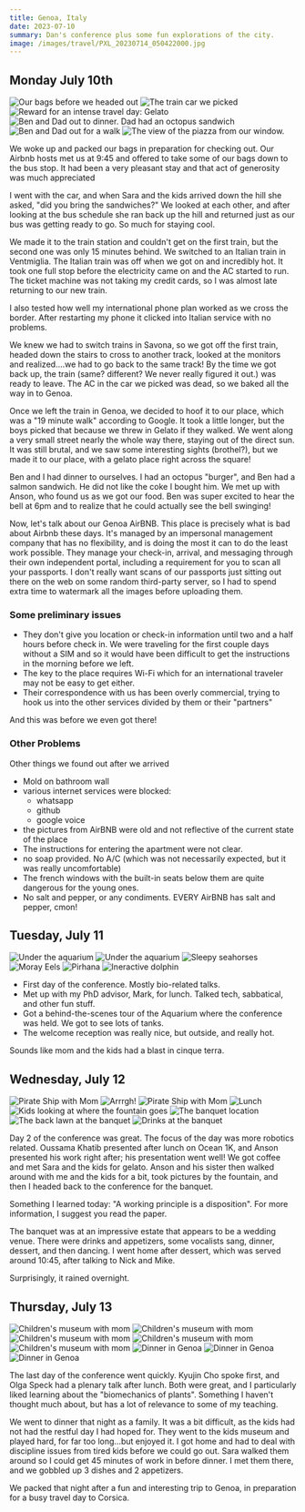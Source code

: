 ```yaml
---
title: Genoa, Italy
date: 2023-07-10
summary: Dan's conference plus some fun explorations of the city.
image: /images/travel/PXL_20230714_050422000.jpg
---
```


## Monday July 10th

![Our bags before we headed out](/images/travel/PXL_20230710_071912119.jpg)
![The train car we picked](/images/travel/PXL_20230710_132102579.MP.jpg)
![Reward for an intense travel day: Gelato](/images/travel/PXL_20230710_145554633.jpg)
![Ben and Dad out to dinner.  Dad had an octopus sandwich](/images/travel/PXL_20230710_153222447.jpg)
![Ben and Dad out for a walk](/images/travel/PXL_20230710_161400646.jpg)
![The view of the piazza from our window.](/images/travel/PXL_20230710_181809770.jpg)

We woke up and packed our bags in preparation for checking out.  Our Airbnb hosts met us at 9:45 and offered to take some of our bags down to the bus stop.  It had been a very pleasant stay and that act of generosity was much appreciated

I went with the car, and when Sara and the kids arrived down the hill she asked, "did you bring the sandwiches?" We looked at each other, and after looking at the bus schedule she ran back up the hill and returned just as our bus was getting ready to go.  So much for staying cool.

We made it to the train station and couldn't get on the first train, but the second one was only 15 minutes behind.  We switched to an Italian train in Ventmiglia.  The Italian train was off when we got on and incredibly hot.  It took one full stop before the electricity came on and the AC started to run.  The ticket machine was not taking my credit cards, so I was almost late returning to our new train.

I also tested how well my international phone plan worked as we cross the border. After restarting my phone it clicked into Italian service with no problems.

We knew we had to switch trains in Savona, so we got off the first train, headed down the stairs to cross to another track, looked at the monitors and realized....we had to go back to the same track!  By the time we got back up, the train (same? different?  We never really figured it out.) was ready to leave.  The AC in the car we picked was dead, so we baked all the way in to Genoa.

Once we left the train in Genoa, we decided to hoof it to our place, which was a "19 minute walk" according to Google.  It took a little longer, but the boys picked that because we threw in Gelato if they walked.  We went along a very small street nearly the whole way there, staying out of the direct sun.  It was still brutal, and we saw some interesting sights (brothel?), but we made it to our place, with a gelato place right across the square!

Ben and I had dinner to ourselves.  I had an octopus "burger", and Ben had a salmon sandwich.  He did not like the coke I bought him.  We met up with Anson, who found us as we got our food.  Ben was super excited to hear the bell at 6pm and to realize that he could actually see the bell swinging!

Now, let's talk about our Genoa AirBNB.  This place is precisely what is bad about Airbnb these days.  It's managed by an impersonal management company that has no flexibility, and is doing the most it can to do the least work possible.  They manage your check-in, arrival, and messaging through their own independent portal, including a requirement for you to scan all your passports.  I don't really want scans of our passports just sitting out there on the web on some random third-party server, so I had to spend extra time to watermark all the images before uploading them.

### Some preliminary issues

* They don't give you  location or check-in information until two and a half hours before check in.  We were traveling for the first couple days without a SIM and so it would have been difficult to get the instructions in the morning before we left.
* The key to the place requires Wi-Fi which for an international traveler may not be easy to get either.
* Their correspondence with us has been overly commercial, trying to hook us into the other services divided by them or their "partners"

And this was before we even got there!

### Other Problems

Other things we found out after we arrived

* Mold on bathroom wall
* various internet services were blocked:
    * whatsapp
    * github
    * google voice
* the pictures from AirBNB were old and not reflective of the current state of the place
* The instructions for entering the apartment were not clear.
* no soap provided.  No A/C (which was not necessarily expected, but it was really uncomfortable)
* The french windows with the built-in seats below them are quite dangerous for the young ones.
* No salt and pepper, or any condiments.  EVERY AirBNB has salt and pepper, cmon!

## Tuesday, July 11

![Under the aquarium](/images/travel/PXL_20230711_151154793.MP.jpg)
![Under the aquarium](/images/travel/PXL_20230711_151505262.MP.jpg)
![Sleepy seahorses](/images/travel/PXL_20230711_154745115.jpg)
![Moray Eels](/images/travel/PXL_20230711_155118776.MP.jpg)
![Pirhana](/images/travel/PXL_20230711_161350738.jpg)
![Ineractive dolphin](/images/travel/PXL_20230711_162307999.MP.jpg)

* First day of the conference.  Mostly bio-related talks.
* Met up with my PhD advisor, Mark, for lunch.  Talked tech, sabbatical, and other fun stuff.
* Got a behind-the-scenes tour of the Aquarium where the conference was held.  We got to see lots of tanks.
* The welcome reception was really nice, but outside, and really hot.

Sounds like mom and the kids had a blast in cinque terra.

## Wednesday, July 12

![Pirate Ship with Mom](/images/travel/PXL_20230712_082226861.MP.jpg)
![Arrrgh!](/images/travel/PXL_20230712_082758142.MP.jpg)
![Pirate Ship with Mom](/images/travel/PXL_20230712_083741347.jpg)
![Lunch](/images/travel/PXL_20230712_103023251.jpg)
![Kids looking at where the fountain goes](/images/travel/PXL_20230712_160215544.jpg)
![The banquet location](/images/travel/PXL_20230712_165049872.jpg)
![The back lawn at the banquet](/images/travel/PXL_20230712_165312620.jpg)
![Drinks at the banquet](/images/travel/PXL_20230712_175613867.jpg)

Day 2 of the conference was great.  The focus of the day was more robotics related.  Oussama Khatib presented after lunch on Ocean 1K, and Anson presented his work right after; his presentation went well!  We got coffee and met Sara and the kids for gelato.  Anson and his sister then walked around with me and the kids for a bit, took pictures by the fountain, and then I headed back to the conference for the banquet.

Something I learned today: "A working principle is a disposition".  For more information, I suggest you read the paper.

The banquet was at an impressive estate that appears to be a wedding venue.  There were drinks and appetizers, some vocalists sang, dinner, dessert, and then dancing.  I went home after dessert, which was served around 10:45, after talking to Nick and Mike.

Surprisingly, it rained overnight.

## Thursday, July 13

![Children's museum with mom](/images/travel/PXL_20230713_094430456.MP.jpg)
![Children's museum with mom](/images/travel/PXL_20230713_094447815.MP.jpg)
![Children's museum with mom](/images/travel/PXL_20230713_094719449.MP.jpg)
![Children's museum with mom](/images/travel/PXL_20230713_094754069.jpg)
![Children's museum with mom](/images/travel/PXL_20230713_095830165.jpg)
![Dinner in Genoa](/images/travel/PXL_20230713_172519365.jpg)
![Dinner in Genoa](/images/travel/PXL_20230713_172624296.jpg)
![Dinner in Genoa](/images/travel/PXL_20230713_173119541.jpg)

The last day of the conference went quickly.  Kyujin Cho spoke first, and Olga Speck had a plenary talk after lunch.  Both were great, and I particularly liked learning about the "biomechanics of plants".  Something I haven't thought much about, but has a lot of relevance to some of  my teaching.

We went to dinner that night as a family.  It was a bit difficult, as the kids had not had the restful day I had hoped for.  They went to the kids museum and played hard, for far too long...but enjoyed it.  I got home and had to deal with discipline issues from tired kids before we could go out.  Sara walked them around so I could get 45 minutes of work in before dinner.  I met them there, and we gobbled up 3 dishes and 2 appetizers.

We packed that night after a fun and interesting trip to Genoa, in preparation for a busy travel day to Corsica.
